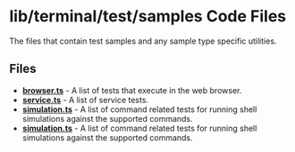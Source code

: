 # lib/terminal/test/samples Code Files
The files that contain test samples and any sample type specific utilities.

## Files
<!-- Do not edit below this line.  Contents dynamically populated. -->

* **[browser.ts](browser.ts)**       - A list of tests that execute in the web browser.
* **[service.ts](service.ts)**       - A list of service tests.
* **[simulation.ts](simulation.ts)** - A list of command related tests for running shell simulations against the supported commands.
* **[simulation.ts](simulation.ts)** - A list of command related tests for running shell simulations against the supported commands.